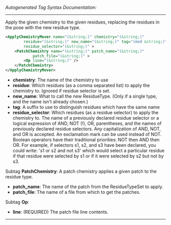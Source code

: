 <!-- THIS IS AN AUTOGENERATED FILE: Don't edit it directly, instead change the schema definition in the code itself. -->

_Autogenerated Tag Syntax Documentation:_

---
Apply the given chemistry to the given residues, replacing the residues in the pose with the new residue type.

```xml
<ApplyChemistryMover name="(&string;)" chemistry="(&string;)"
        residue="(&string;)" new_name="(&string;)" tag="(mod &string;)"
        residue_selector="(&string;)" >
    <PatchChemistry name="(&string;)" patch_name="(&string;)"
            patch_file="(&string;)" >
        <Op line="(&string;)" />
    </PatchChemistry>
</ApplyChemistryMover>
```

-   **chemistry**: The name of the chemistry to use
-   **residue**: Which residues (as a comma separated list) to apply the chemistry to. Ignored if residue selector is set.
-   **new_name**: What to call the new ResidueType. (Only if a single type, and the name isn't already chosen.)
-   **tag**: A suffix to use to distinguish residues which have the same name
-   **residue_selector**: Which residues (as a residue selector) to apply the chemistry to. The name of a previously declared residue selector or a logical expression of AND, NOT (!), OR, parentheses, and the names of previously declared residue selectors. Any capitalization of AND, NOT, and OR is accepted. An exclamation mark can be used instead of NOT. Boolean operators have their traditional priorities: NOT then AND then OR. For example, if selectors s1, s2, and s3 have been declared, you could write: 's1 or s2 and not s3' which would select a particular residue if that residue were selected by s1 or if it were selected by s2 but not by s3.


Subtag **PatchChemistry**:   A patch chemistry applies a given patch to the residue type.

-   **patch_name**: The name of the patch from the ResidueTypeSet to apply.
-   **patch_file**: The name of a file from which to get the patches.


Subtag **Op**:   

-   **line**: (REQUIRED) The patch file line contents.

---
